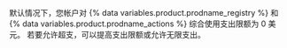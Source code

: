 默认情况下，您帐户对 {% data variables.product.prodname_registry %} 和 {% data variables.product.prodname_actions %} 综合使用支出限额为 0 美元。 若要允许超支，可以提高支出限额或允许无限支出。
